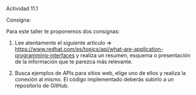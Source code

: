 Actividad 11.1

Consigna:

Para este taller te proponemos dos consignas:

1. Lee atentamente el siguiente artículo => https://www.redhat.com/es/topics/api/what-are-application-programming-interfaces y realiza un resumen, esquema o presentación de la información que te parezca más relevante.

2. Busca ejemplos de APIs para sitios web, elige uno de ellos y realiza la conexión al mismo. El código implementado deberás subirlo a un repositorio de GitHub.
